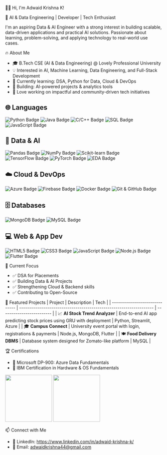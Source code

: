 🧑‍💻 Hi, I'm Adwaid Krishna K!

🚀 AI & Data Engineering | Developer | Tech Enthusiast

I'm an aspiring Data & AI Engineer with a strong interest in building scalable, data-driven applications and practical AI solutions. Passionate about learning, problem-solving, and applying technology to real-world use cases.  

🔥 About Me
* 🎓 B.Tech CSE (AI & Data Engineering) @ Lovely Professional University
* 💡 Interested in AI, Machine Learning, Data Engineering, and Full-Stack Development
* 🧠 Currently learning: DSA, Python for Data, Cloud & DevOps
* 🤖 Building: AI-powered projects & analytics tools
* 🌱 Love working on impactful and community-driven tech initiatives

## 🌐 Languages
![Python Badge](https://img.shields.io/badge/Python-3776AB?style=for-the-badge&logo=python&logoColor=white) 
![Java Badge](https://img.shields.io/badge/Java-007396?style=for-the-badge&logo=java&logoColor=white) 
![C/C++ Badge](https://img.shields.io/badge/C%2F%2FC%2B%2B-00599C?style=for-the-badge&logo=cplusplus&logoColor=white) 
![SQL Badge](https://img.shields.io/badge/SQL-4479A1?style=for-the-badge&logo=postgresql&logoColor=white) 
![JavaScript Badge](https://img.shields.io/badge/JavaScript-F7DF1E?style=for-the-badge&logo=javascript&logoColor=black)

## 🧠 Data & AI
![Pandas Badge](https://img.shields.io/badge/Pandas-150458?style=for-the-badge&logo=pandas&logoColor=white) 
![NumPy Badge](https://img.shields.io/badge/NumPy-013243?style=for-the-badge&logo=numpy&logoColor=white) 
![Scikit-learn Badge](https://img.shields.io/badge/Scikit--learn-F7931E?style=for-the-badge&logo=scikit-learn&logoColor=white) 
![TensorFlow Badge](https://img.shields.io/badge/TensorFlow-FF6F00?style=for-the-badge&logo=tensorflow&logoColor=white) 
![PyTorch Badge](https://img.shields.io/badge/PyTorch-EE4C2C?style=for-the-badge&logo=pytorch&logoColor=white) 
![EDA Badge](https://img.shields.io/badge/EDA-FFCA28?style=for-the-badge&logo=apachespark&logoColor=black)

## ☁️ Cloud & DevOps
![Azure Badge](https://img.shields.io/badge/Azure-0078D4?style=for-the-badge&logo=microsoftazure&logoColor=white) 
![Firebase Badge](https://img.shields.io/badge/Firebase-FFCA28?style=for-the-badge&logo=firebase&logoColor=black) 
![Docker Badge](https://img.shields.io/badge/Docker-2496ED?style=for-the-badge&logo=docker&logoColor=white) 
![Git & GitHub Badge](https://img.shields.io/badge/Git%20&%20GitHub-181717?style=for-the-badge&logo=github&logoColor=white)

## 🗄️ Databases
![MongoDB Badge](https://img.shields.io/badge/MongoDB-47A248?style=for-the-badge&logo=mongodb&logoColor=white) 
![MySQL Badge](https://img.shields.io/badge/MySQL-4479A1?style=for-the-badge&logo=mysql&logoColor=white)

## 💻 Web & App Dev
![HTML5 Badge](https://img.shields.io/badge/HTML5-E34F26?style=for-the-badge&logo=html5&logoColor=white) 
![CSS3 Badge](https://img.shields.io/badge/CSS3-1572B6?style=for-the-badge&logo=css3&logoColor=white) 
![JavaScript Badge](https://img.shields.io/badge/JavaScript-F7DF1E?style=for-the-badge&logo=javascript&logoColor=black) 
![Node.js Badge](https://img.shields.io/badge/Node.js-339933?style=for-the-badge&logo=node.js&logoColor=white) 
![Flutter Badge](https://img.shields.io/badge/Flutter-02569B?style=for-the-badge&logo=flutter&logoColor=white)

📌 Current Focus
* ✅ DSA for Placements
* ✅ Building Data & AI Projects
* ✅ Strengthening Cloud & Backend skills
* ✅ Contributing to Open-Source

🧩 Featured Projects
| Project                        | Description                                                         | Tech                      |
| ------------------------------ | ------------------------------------------------------------------- | ------------------------- |
| 📈 **AI Stock Trend Analyzer** | End-to-end AI app predicting stock prices using GRU with deployment | Python, Streamlit, Azure  |
| 🎓 **Campus Connect**          | University event portal with login, registrations & payments        | Node.js, MongoDB, Flutter |
| 🍽️ **Food Delivery DBMS**     | Database system designed for Zomato-like platform                   | MySQL                     |

🏆 Certifications
* 📜 Microsoft DP-900: Azure Data Fundamentals
* 🧠 IBM Certification in Hardware & OS Fundamentals

<p align="left"> <img height="150" src="https://github-readme-stats.vercel.app/api?username=AKrishnaK05&show_icons=true&hide_title=true&count_private=true&hide_border=true" /> <img height="150" src="https://github-readme-stats.vercel.app/api/top-langs/?username=AKrishnaK05&layout=compact&hide_border=true" /> </p>

📫 Connect with Me
* 💼 LinkedIn: https://www.linkedin.com/in/adwaid-krishna-k/
* 📧 Email: adwaidkrishna44@gmail.com
